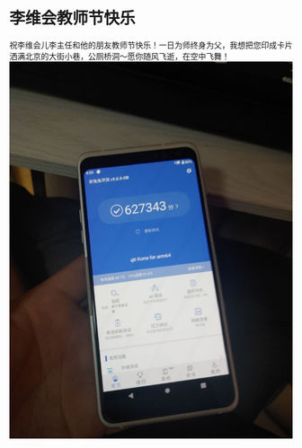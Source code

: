 # 李维会教师节快乐
祝李维会儿李主任和他的朋友教师节快乐！一日为师终身为父，我想把您印成卡片洒满北京的大街小巷，公厕桥洞～愿你随风飞逝，在空中飞舞！  
![8654](amWiki/images/865.jpg)  
